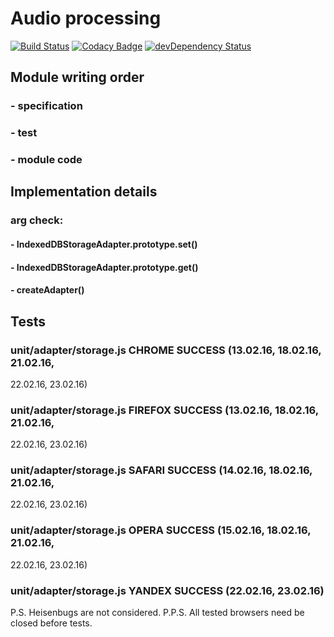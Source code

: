 # Audio processing

[![Build Status](https://travis-ci.org/svr93/high_perf_audio_processing.svg?branch=master)](https://travis-ci.org/svr93/high_perf_audio_processing)
[![Codacy Badge](https://api.codacy.com/project/badge/grade/d993cb7ad3bf4805a4835715674ba59c)](https://www.codacy.com/app/svr93/high_perf_audio_processing)
[![devDependency Status](https://david-dm.org/svr93/high_perf_audio_processing/dev-status.svg)](https://david-dm.org/svr93/high_perf_audio_processing#info=devDependencies)

## Module writing order
### - specification
### - test
### - module code

## Implementation details
### arg check:
#### - IndexedDBStorageAdapter.prototype.set()
#### - IndexedDBStorageAdapter.prototype.get()
#### - createAdapter()

## Tests
### unit/adapter/storage.js CHROME SUCCESS (13.02.16, 18.02.16, 21.02.16,
22.02.16, 23.02.16)
### unit/adapter/storage.js FIREFOX SUCCESS (13.02.16, 18.02.16, 21.02.16,
22.02.16, 23.02.16)
### unit/adapter/storage.js SAFARI SUCCESS (14.02.16, 18.02.16, 21.02.16,
22.02.16, 23.02.16)
### unit/adapter/storage.js OPERA SUCCESS (15.02.16, 18.02.16, 21.02.16,
22.02.16, 23.02.16)
### unit/adapter/storage.js YANDEX SUCCESS (22.02.16, 23.02.16)

P.S. Heisenbugs are not considered.
P.P.S. All tested browsers need be closed before tests.
